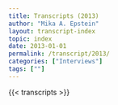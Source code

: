 ```yaml
---
title: Transcripts (2013)
author: "Mika A. Epstein"
layout: transcript-index
topic: index
date: 2013-01-01
permalink: /transcript/2013/
categories: ["Interviews"]
tags: [""]
---
```


{{< transcripts >}}
